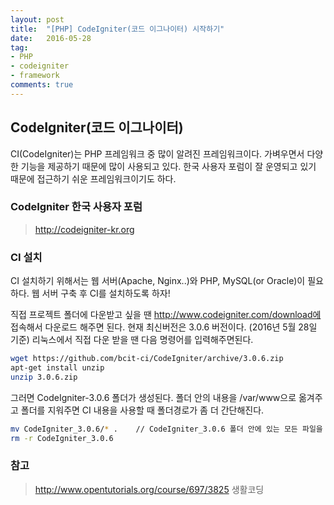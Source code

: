 ```yaml
---
layout: post
title:  "[PHP] CodeIgniter(코드 이그나이터) 시작하기"
date:   2016-05-28
tag:
- PHP
- codeigniter
- framework
comments: true
---
```


## CodeIgniter(코드 이그나이터)

CI(CodeIgniter)는 PHP 프레임워크 중 많이 알려진 프레임워크이다.
가벼우면서 다양한 기능을 제공하기 때문에 많이 사용되고 있다.
한국 사용자 포럼이 잘 운영되고 있기 때문에 접근하기 쉬운 프레임워크이기도 하다.

### CodeIgniter 한국 사용자 포럼
> http://codeigniter-kr.org


### CI 설치 
CI 설치하기 위해서는 웹 서버(Apache, Nginx..)와 PHP, MySQL(or Oracle)이 필요하다.
웹 서버 구축 후 CI를 설치하도록 하자!

직접 프로젝트 폴더에 다운받고 싶을 땐 http://www.codeigniter.com/download에 접속해서 다운로드 해주면 된다.
현재 최신버전은 3.0.6 버전이다. (2016년 5월 28일 기준)
리눅스에서 직접 다운 받을 땐 다음 명령어를 입력해주면된다.
```bash
wget https://github.com/bcit-ci/CodeIgniter/archive/3.0.6.zip
apt-get install unzip
unzip 3.0.6.zip
```

그러면 CodeIgniter-3.0.6 폴더가 생성된다.
폴더 안의 내용을 /var/www으로 옮겨주고 폴더를 지워주면 CI 내용을 사용할 때 폴더경로가 좀 더 간단해진다.
```bash
mv CodeIgniter_3.0.6/* .	// CodeIgniter_3.0.6 폴더 안에 있는 모든 파일을 현재 디렉토리로 옮긴다.
rm -r CodeIgniter_3.0.6
```

### 참고
> http://www.opentutorials.org/course/697/3825 생활코딩

